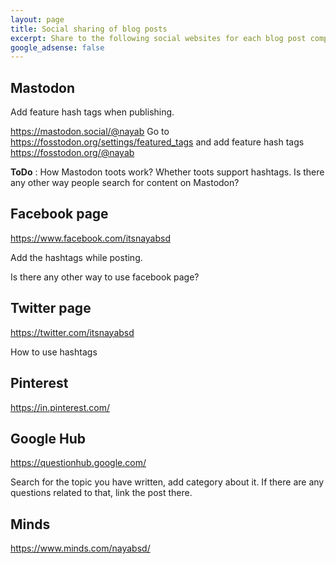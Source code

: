 ```yaml
---
layout: page
title: Social sharing of blog posts
excerpt: Share to the following social websites for each blog post completion.
google_adsense: false
---
```

## Mastodon
Add feature hash tags when publishing.

https://mastodon.social/@nayab
Go to https://fosstodon.org/settings/featured_tags and add feature hash tags
https://fosstodon.org/@nayab

**ToDo** : How Mastodon toots work? Whether toots support hashtags. Is there any other way people search for content on Mastodon?

## Facebook page
https://www.facebook.com/itsnayabsd

Add the hashtags while posting.

Is there any other way to use facebook page?

## Twitter page
https://twitter.com/itsnayabsd

How to use hashtags

## Pinterest
https://in.pinterest.com/

## Google Hub
https://questionhub.google.com/

Search for the topic you have written, add category about it. If there are any questions related to that, link the post there.

## Minds
https://www.minds.com/nayabsd/
